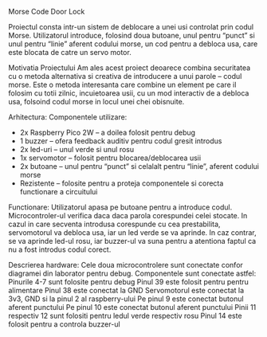 Morse Code Door Lock

Proiectul consta intr-un sistem de deblocare a unei usi controlat prin codul Morse. Utilizatorul introduce, folosind doua butoane, unul pentru “punct” si unul pentru “linie” aferent codului morse, un cod pentru a debloca usa, care este blocata de catre un servo motor.

Motivatia Proiectului
Am ales acest proiect deoarece combina securitatea cu o metoda alternativa si creativa de introducere a unui parole – codul morse. Este o metoda interesanta care combine un element pe care il folosim cu totii zilnic, incuietoarea usii, cu un mod interactiv de a debloca usa, folsoind codul morse in locul unei chei obisnuite. 

Arhitectura:
Componentele utilizare:
-   2x Raspberry Pico 2W – a doilea folosit pentru debug 
-	1 buzzer – ofera feedback auditiv pentru codul gresit introdus
-	2x led-uri – unul verde si unul rosu
-	1x servomotor – folosit pentru blocarea/deblocarea usii
-	2x butoane – unul pentru “punct” si celalalt pentru “linie”, aferent codului morse
-	Rezistente – folosite pentru  a proteja componentele si corecta functionare a circuitului


Functionare:
Utilizatorul apasa pe butoane pentru a introduce codul. Microcontroler-ul verifica daca daca parola corespundei celei stocate. In cazul in care secventa introdusa corespunde cu cea prestabilita, servomotorul va debloca usa, iar un led verde se va aprinde. In caz contrar, se va aprinde led-ul rosu, iar buzzer-ul va suna pentru a atentiona faptul ca nu a fost introdus codul corect. 

Descrierea hardware:
Cele doua microcontrolere sunt conectate confor diagramei din laborator pentru debug. Componentele sunt conectate astfel:
Pinurile 4-7 sunt folosite pentru debug
Pinul 39 este folosit pentru pentru alimentare
Pinul 38 este conectat la GND
Servomotorul este conectat la 3v3, GND si la pinul 2 al raspberry-ului
Pe pinul 9 este conectat butonul aferent punctului
Pe pinul 10 este conectat butonul aferent punctului
Pinii 11 respectiv 12 sunt folositi pentru ledul verde respectiv rosu
Pinul 14 este folosit pentru a controla buzzer-ul
